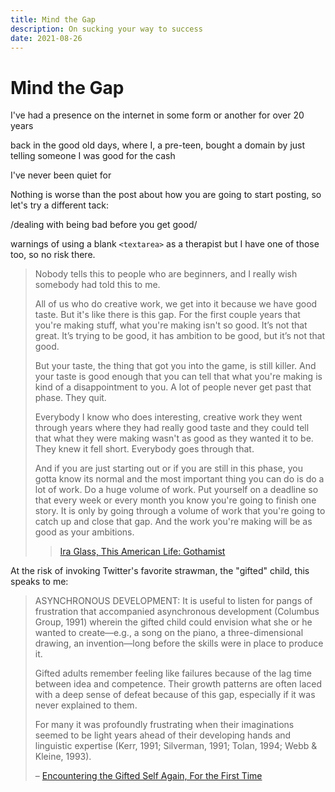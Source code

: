 ```yaml
---
title: Mind the Gap
description: On sucking your way to success
date: 2021-08-26
---
```


# Mind the Gap

I've had a presence on the internet in some form or another for over 20 years

back in the good old days, where I, a pre-teen, bought a domain by just telling someone I was good for the cash

I've never been quiet for

Nothing is worse than the post about how you are going to start posting, so let's try a different tack:

/dealing with being bad before you get good/

warnings of using a blank `<textarea>` as a therapist
but I have one of those too, so no risk there.

> Nobody tells this to people who are beginners, and I really wish somebody had told this to me.
>
> All of us who do creative work, we get into it because we have good taste. But it's like there is this gap. For the first couple years that you're making stuff, what you're making isn't so good. It’s not that great. It’s trying to be good, it has ambition to be good, but it’s not that good.
>
> But your taste, the thing that got you into the game, is still killer. And your taste is good enough that you can tell that what you're making is kind of a disappointment to you. A lot of people never get past that phase. They quit.
>
> Everybody I know who does interesting, creative work they went through years where they had really good taste and they could tell that what they were making wasn't as good as they wanted it to be. They knew it fell short. Everybody goes through that.
>
> And if you are just starting out or if you are still in this phase, you gotta know its normal and the most important thing you can do is do a lot of work. Do a huge volume of work. Put yourself on a deadline so that every week or every month you know you're going to finish one story. It is only by going through a volume of work that you're going to catch up and close that gap. And the work you're making will be as good as your ambitions.
>
> > [Ira Glass, This American Life: Gothamist](http://gothamist.com/2007/10/05/ira_glass_this.php)

At the risk of invoking Twitter's favorite strawman, the "gifted" child, this speaks to me:

> ASYNCHRONOUS DEVELOPMENT: It is useful to listen for pangs of frustration that accompanied asynchronous development (Columbus Group, 1991) wherein the gifted child could envision what she or he wanted to create—e.g., a song on the piano, a three-dimensional drawing, an invention—long before the skills were in place to produce it.
>
> Gifted adults remember feeling like failures because of the lag time between idea and competence. Their growth patterns are often laced with a deep sense of defeat because of this gap, especially if it was never explained to them.
>
> For many it was profoundly frustrating when their imaginations seemed to be light years ahead of their developing hands and linguistic expertise (Kerr, 1991; Silverman, 1991; Tolan, 1994; Webb & Kleine, 1993).
>
> – [Encountering the Gifted Self Again, For the First Time](http://talentdevelop.com/articles/ETGSAFTFT.html)
